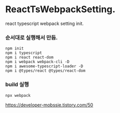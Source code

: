 # ReactTsWebpackSetting. 
react typescript webpack setting init. 

  
### 순서대로 실행해서 만듬. 
```
npm init
npm i typescript
npm i react react-dom
npm i webpack webpack-cli -D
npm i awesome-typescript-loader -D
npm i @types/react @types/react-dom
```

### build 실행
```
npx webpack
```



https://developer-mobssie.tistory.com/50
